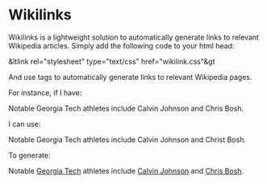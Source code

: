 # Wikilinks

Wikilinks is a lightweight solution to automatically generate links to relevant Wikipedia articles. Simply add the following code to your html head:

<script src="wikilink.js" defer></script>
&ltlink rel="stylesheet" type="text/css" href="wikilink.css"&gt

And use <wiki> tags to automatically generate links to relevant Wikipedia pages.



For instance, if I have:

Notable Georgia Tech athletes include Calvin Johnson and Chris Bosh.

I can use:

Notable <wiki>Georgia Tech</wiki> athletes include <wiki>Calvin Johnson</wiki> and <wiki>Christ Bosh</wiki>.

To generate:

Notable [Georgia Tech](https://www.wikipedia.org/wiki/Georgia_Tech) athletes include [Calvin Johnson](https://www.wikipedia.org/wiki/Calvin_Johnson) and [Chris Bosh](https://www.wikipedia.org/wiki/Chris_Bosh).
